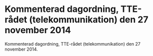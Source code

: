 # Kommenterad dagordning, TTE-rådet (telekommunikation) den 27 november 2014

Kommenterad dagordning, TTE-rådet (telekommunikation) den 27 november 2014.
